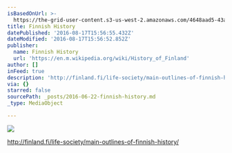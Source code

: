 ```yaml
---
isBasedOnUrl: >-
  https://the-grid-user-content.s3-us-west-2.amazonaws.com/4648aad5-43a4-411d-9bb8-ed91f975403a.jpg
title: Finnish History
datePublished: '2016-08-17T15:56:55.432Z'
dateModified: '2016-08-17T15:56:52.852Z'
publisher:
  name: Finnish History
  url: 'https://en.m.wikipedia.org/wiki/History_of_Finland'
author: []
inFeed: true
description: 'http://finland.fi/life-society/main-outlines-of-finnish-history/'
via: {}
starred: false
sourcePath: _posts/2016-06-22-finnish-history.md
_type: MediaObject

---
```

![](https://the-grid-user-content.s3-us-west-2.amazonaws.com/4648aad5-43a4-411d-9bb8-ed91f975403a.jpg)

http://finland.fi/life-society/main-outlines-of-finnish-history/